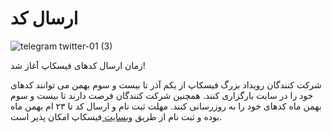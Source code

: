 # ارسال کد
![telegram   twitter-01 (3)](https://user-images.githubusercontent.com/94538977/142753210-af804e21-9188-4052-a3ec-504d528b74ed.jpg)




زمان ارسال کدهای فیسکاپ آغاز شد!

شرکت کنندگان رویداد بزرگ فیسکاپ از یکم آذر تا بیست و سوم بهمن می توانند کدهای خود را در سایت بارگزاری کنند.
همچنین شرکت کنندگان فرصت دارند تا بیست و سوم بهمن ماه کدهای خود را به روزرسانی کنند.
مهلت ثبت نام و ارسال کد تا ۲۳ ام بهمن ماه بوده و ثبت نام از طریق 
 [وبسایت ](https://facecup.ir/)
 فیسکاپ امکان پذیر است.

